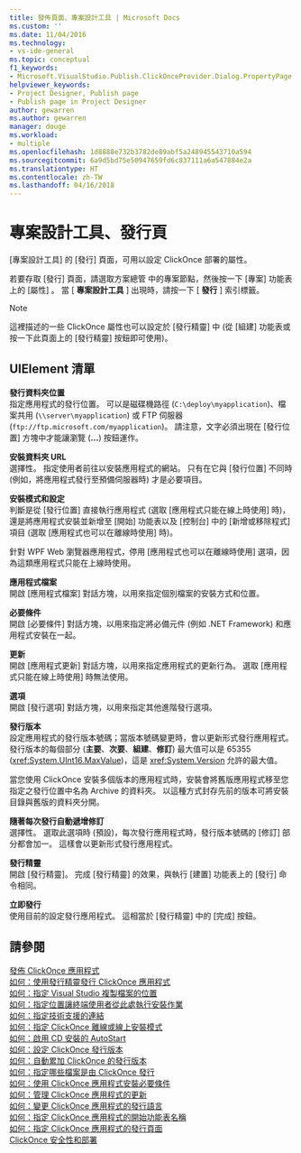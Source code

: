 ```yaml
---
title: 發佈頁面、專案設計工具 | Microsoft Docs
ms.custom: ''
ms.date: 11/04/2016
ms.technology:
- vs-ide-general
ms.topic: conceptual
f1_keywords:
- Microsoft.VisualStudio.Publish.ClickOnceProvider.Dialog.PropertyPage
helpviewer_keywords:
- Project Designer, Publish page
- Publish page in Project Designer
author: gewarren
ms.author: gewarren
manager: douge
ms.workload:
- multiple
ms.openlocfilehash: 1d8888e732b3782de89abf5a248945543710a594
ms.sourcegitcommit: 6a9d5bd75e50947659fd6c837111a6a547884e2a
ms.translationtype: HT
ms.contentlocale: zh-TW
ms.lasthandoff: 04/16/2018
---
```

# <a name="publish-page-project-designer"></a>專案設計工具、發行頁
[專案設計工具]  的 [發行]  頁面，可用以設定 ClickOnce 部署的屬性。  
  
 若要存取 [發行]  頁面，請選取方案總管 中的專案節點，然後按一下 [專案]  功能表上的 [屬性] 。 當 [ **專案設計工具** ] 出現時，請按一下 [ **發行** ] 索引標籤。  
  
> [!NOTE]
>  這裡描述的一些 ClickOnce 屬性也可以設定於 [發行精靈] 中 (從 [組建] 功能表或按一下此頁面上的 [發行精靈] 按鈕即可使用)。  
  
## <a name="uielement-list"></a>UIElement 清單  
 **發行資料夾位置**  
 指定應用程式的發行位置。 可以是磁碟機路徑 (`C:\deploy\myapplication`)、檔案共用 (`\\server\myapplication`) 或 FTP 伺服器 (`ftp://ftp.microsoft.com/myapplication`)。 請注意，文字必須出現在 [發行位置]  方塊中才能讓瀏覽 (**...**) 按鈕運作。  
   
 **安裝資料夾 URL**  
 選擇性。 指定使用者前往以安裝應用程式的網站。 只有在它與 [發行位置] 不同時 (例如，將應用程式發行至預備伺服器時) 才是必要項目。  
  
 **安裝模式和設定**  
 判斷是從 [發行位置]  直接執行應用程式 (選取 [應用程式只能在線上時使用]  時)，還是將應用程式安裝並新增至 [開始]  功能表以及 [控制台]  中的 [新增或移除程式]  項目 (選取 [應用程式也可以在離線時使用]  時)。  
  
 針對 WPF Web 瀏覽器應用程式，停用 [應用程式也可以在離線時使用]  選項，因為這類應用程式只能在上線時使用。  
  
 **應用程式檔案**  
 開啟 [應用程式檔案] 對話方塊，以用來指定個別檔案的安裝方式和位置。  
  
 **必要條件**  
 開啟 [必要條件] 對話方塊，以用來指定將必備元件 (例如 .NET Framework) 和應用程式安裝在一起。  
  
 **更新**  
 開啟 [應用程式更新] 對話方塊，以用來指定應用程式的更新行為。 選取 [應用程式只能在線上時使用]  時無法使用。  
  
 **選項**  
 開啟 [發行選項] 對話方塊，以用來指定其他進階發行選項。  
  
 **發行版本**  
 設定應用程式的發行版本號碼；當版本號碼變更時，會以更新形式發行應用程式。 發行版本的每個部分 (**主要**、**次要**、**組建**、**修訂**) 最大值可以是 65355 (<xref:System.UInt16.MaxValue>)，這是 <xref:System.Version> 允許的最大值。  
  
 當您使用 ClickOnce 安裝多個版本的應用程式時，安裝會將舊版應用程式移至您指定之發行位置中名為 Archive 的資料夾。 以這種方式封存先前的版本可將安裝目錄與舊版的資料夾分開。  
  
 **隨著每次發行自動遞增修訂**  
 選擇性。 選取此選項時 (預設)，每次發行應用程式時，發行版本號碼的 [修訂]  部分都會加一。 這樣會以更新形式發行應用程式。  
  
 **發行精靈**  
 開啟 [發行精靈]。 完成 [發行精靈] 的效果，與執行 [建置]  功能表上的 [發行]  命令相同。  
  
 **立即發行**  
 使用目前的設定發行應用程式。 這相當於 [發行精靈] 中的 [完成] 按鈕。  
  
## <a name="see-also"></a>請參閱  
 [發佈 ClickOnce 應用程式](../../deployment/publishing-clickonce-applications.md)   
 [如何：使用發行精靈發行 ClickOnce 應用程式](../../deployment/how-to-publish-a-clickonce-application-using-the-publish-wizard.md)   
 [如何：指定 Visual Studio 複製檔案的位置](../../deployment/how-to-specify-where-visual-studio-copies-the-files.md)   
 [如何：指定位置讓終端使用者從此處執行安裝作業](../../deployment/how-to-specify-the-location-where-end-users-will-install-from.md)   
 [如何：指定技術支援的連結](../../deployment/how-to-specify-a-link-for-technical-support.md)   
 [如何：指定 ClickOnce 離線或線上安裝模式](../../deployment/how-to-specify-the-clickonce-offline-or-online-install-mode.md)   
 [如何：啟用 CD 安裝的 AutoStart](../../deployment/how-to-enable-autostart-for-cd-installations.md)   
 [如何：設定 ClickOnce 發行版本](../../deployment/how-to-set-the-clickonce-publish-version.md)   
 [如何：自動累加 ClickOnce 的發行版本](../../deployment/how-to-automatically-increment-the-clickonce-publish-version.md)   
 [如何：指定哪些檔案是由 ClickOnce 發行](../../deployment/how-to-specify-which-files-are-published-by-clickonce.md)   
 [如何：使用 ClickOnce 應用程式安裝必要條件](../../deployment/how-to-install-prerequisites-with-a-clickonce-application.md)   
 [如何：管理 ClickOnce 應用程式的更新](../../deployment/how-to-manage-updates-for-a-clickonce-application.md)   
 [如何：變更 ClickOnce 應用程式的發行語言](../../deployment/how-to-change-the-publish-language-for-a-clickonce-application.md)   
 [如何：指定 ClickOnce 應用程式的開始功能表名稱](../../deployment/how-to-specify-a-start-menu-name-for-a-clickonce-application.md)   
 [如何：指定 ClickOnce 應用程式的發行頁面](../../deployment/how-to-specify-a-publish-page-for-a-clickonce-application.md)   
 [ClickOnce 安全性和部署](../../deployment/clickonce-security-and-deployment.md)
